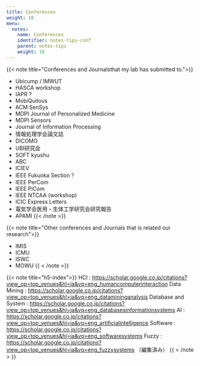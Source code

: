 ```yaml
---
title: Conferences
weight: 10
menu:
  notes:
    name: Conferences
    identifier: notes-tips-conf
    parent: notes-tips
    weight: 10
---
```

{{< note title="Conferences and Journalsthat my lab has submitted to.">}}
- Ubicump / IMWUT
- HASCA workshop
- IAPR ?
- MobiQuitous
- ACM SenSys
- MDPI Journal of Personalized Medicine
- MDPI Sensors
- Journal of Information Processing
- 情報処理学会論文誌
- DICOMO
- UBI研究会
- SOFT kyushu
- ABC
- ICIEV
- IEEE Fukuoka Section？
- IEEE PerCom
- IEEE PiCom
- IEEE NTCAA (workshop)
- ICIC Express Letters
- 電気学会医用・生体工学研究会研究報告
- APAMI
{{< /note >}}

{{< note title="Other conferences and Journals that is related our research">}}
- IMIS
- ICMU
- ISWC
- MOWU
{{ < /note >}}

{{< note title="h5-index">}}
HCI : https://scholar.google.co.jp/citations?view_op=top_venues&hl=ja&vq=eng_humancomputerinteraction
Data Mining : https://scholar.google.co.jp/citations?view_op=top_venues&hl=ja&vq=eng_datamininganalysis
Database and System : https://scholar.google.co.jp/citations?view_op=top_venues&hl=ja&vq=eng_databasesinformationsystems
AI : https://scholar.google.co.jp/citations?view_op=top_venues&hl=ja&vq=eng_artificialintelligence
Software : https://scholar.google.co.jp/citations?view_op=top_venues&hl=ja&vq=eng_softwaresystems
Fuzzy : https://scholar.google.co.jp/citations?view_op=top_venues&hl=ja&vq=eng_fuzzysystems （編集済み）
{{ < /note > }}
